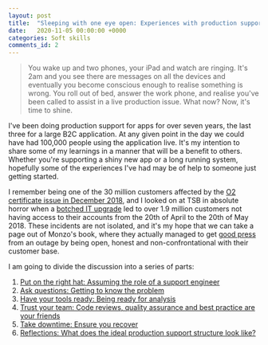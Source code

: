 ```yaml
---
layout: post
title:  "Sleeping with one eye open: Experiences with production support"
date:   2020-11-05 00:00:00 +0000
categories: Soft skills
comments_id: 2
---
```


 > You wake up and two phones, your iPad and watch are ringing. It's 2am and you see there are messages on all the devices and eventually you become conscious enough to realise something is wrong. You roll out of bed, answer the work phone, and realise you've been called to assist in a live production issue. What now? Now, it's time to shine.

I've been doing production support for apps for over seven years, the last three for a large B2C application. At any given point in the day we could have had 100,000 people using the application live. It's my intention to share some of my learnings in a manner that will be a benefit to others. Whether you're supporting a shiny new app or a long running system, hopefully some of the experiences I've had may be of help to someone just getting started.

I remember being one of the 30 million customers affected by the [O2 certificate issue in December 2018][o2-outage], and I looked on at TSB in absolute horror when a [botched IT upgrade][tsb-meltdown] led to over 1.9 million customers not having access to their accounts from the 20th of April to the 20th of May 2018. These incidents are not isolated, and it's my hope that we can take a page out of Monzo's book, where they actually managed to get [good press][monzo-success] from an outage by being open, honest and non-confrontational with their customer base.

I am going to divide the discussion into a series of parts:

 1. [Put on the right hat: Assuming the role of a support engineer][PART1]
 1. [Ask questions: Getting to know the problem][PART2]
 1. [Have your tools ready: Being ready for analysis][PART3]
 1. [Trust your team: Code reviews, quality assurance and best practice are your friends][PART4]
 1. [Take downtime: Ensure you recover][PART5]
 1. [Reflections: What does the ideal production support structure look like?][PART6]

[o2-outage]: https://www.theguardian.com/business/2018/dec/06/o2-customers-unable-to-get-online
[tsb-meltdown]: https://www.theguardian.com/business/2018/jun/06/timeline-of-trouble-how-the-tsb-it-meltdown-unfolded
[monzo-success]: https://econsultancy.com/monzo-outage-is-it-possible-to-fail-in-a-good-way/
[PART1]: https://qbalsdon.github.io/soft/skills/2020/11/06/prod-support-part-1.html
[PART2]: https://qbalsdon.github.io/soft/skills/2020/11/09/prod-support-part-2.html
[PART3]: https://qbalsdon.github.io/soft/skills/2020/11/10/prod-support-part-3.html
[PART4]: https://qbalsdon.github.io/soft/skills/2020/11/10/prod-support-part-4.html
[PART5]: https://qbalsdon.github.io/soft/skills/2020/11/11/prod-support-part-5.html
[PART6]: https://qbalsdon.github.io/soft/skills/2020/11/11/prod-support-part-6.html
